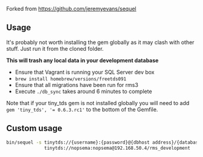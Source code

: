 Forked from https://github.com/jeremyevans/sequel

## Usage

It's probably not worth installing the gem globally as it may clash with other stuff.  Just run it from the cloned folder.

**This will trash any local data in your development database**

- Ensure that Vagrant is running your SQL Server dev box
- `brew install homebrew/versions/freetds091`
- Ensure that all migrations have been run for rms3
- Execute `./db_sync` takes around 6 minutes to complete

Note that if your tiny_tds gem is not installed globally you will need to add `gem 'tiny_tds', '= 0.6.3.rc1'` to the bottom of the Gemfile.

## Custom usage

```bash
bin/sequel -s tinytds://{username}:{password}@{dbhost address}/{database name} \
              tinytds://nopsema:nopsema@192.168.50.4/rms_development
```
